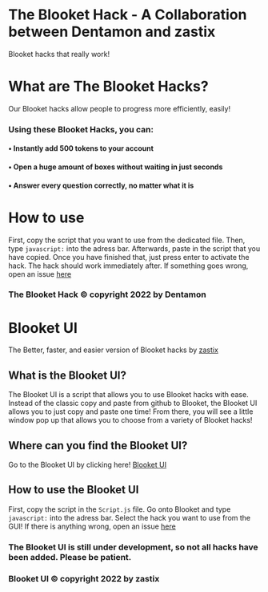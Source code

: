 # The Blooket Hack - A Collaboration between Dentamon and zastix
Blooket hacks that really work!
# What are The Blooket Hacks?
Our Blooket hacks allow people to progress more efficiently, easily!
### Using these Blooket Hacks, you can:
#### • Instantly add 500 tokens to your account
#### • Open a huge amount of boxes without waiting in just seconds
#### • Answer every question correctly, no matter what it is
# How to use
First, copy the script that you want to use from the dedicated file.
Then, type `javascript:` into the adress bar. 
Afterwards, paste in the script that you have copied.
Once you have finished that, just press enter to activate the hack.
The hack should work immediately after.
If something goes wrong, open an issue [here](https://github.com/Dentamon/The-Blooket-Hack-v2/issues/new)
### The Blooket Hack © copyright 2022 by Dentamon

# Blooket UI
The Better, faster, and easier version of Blooket hacks by [zastix](https://github.com/ZasticBradyn)
## What is the Blooket UI?
The Blooket UI is a script that allows you to use Blooket hacks with ease.
Instead of the classic copy and paste from github to Blooket, the Blooket UI allows you to just copy and paste one time!
From there, you will see a little window pop up that allows you to choose from a variety of Blooket hacks!
## Where can you find the Blooket UI?
Go to the Blooket UI by clicking here! [Blooket UI](https://github.com/ZasticBradyn/BlooketUI)
## How to use the Blooket UI
First, copy the script in the `Script.js` file.
Go onto Blooket and type `javascript:` into the adress bar.
Select the hack you want to use from the GUI!
If there is anything wrong, open an issue [here](https://github.com/ZasticBradyn/BlooketUI/issues/new)
### The Blooket UI is still under development, so not all hacks have been added.  Please be patient.
### Blooket UI © copyright 2022 by zastix
